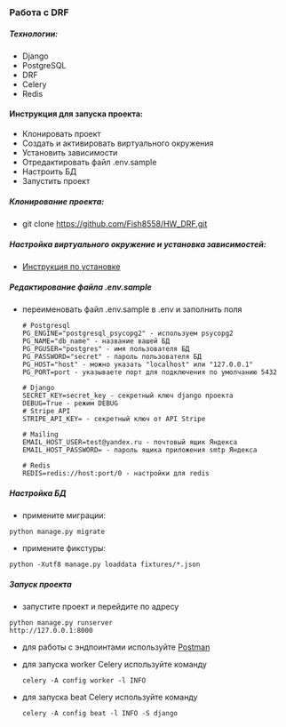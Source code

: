 ### Работа с DRF

##### Технологии:

- Django
- PostgreSQL
- DRF
- Celery
- Redis

#### Инструкция для запуска проекта:

- Клонировать проект
- Создать и активировать виртуального окружения
- Установить зависимости
- Отредактировать файл .env.sample
- Настроить БД
- Запустить проект

##### Клонирование проекта:

- git clone https://github.com/Fish8558/HW_DRF.git

##### Настройка виртуального окружение и установка зависимостей:

- [Инструкция по установке](https://sky.pro/media/kak-sozdat-virtualnoe-okruzhenie-python/)

##### Редактирование файла .env.sample

- переименовать файл .env.sample в .env и заполнить поля
    ```text
    # Postgresql
    PG_ENGINE="postgresql_psycopg2" - используем psycopg2
    PG_NAME="db_name" - название вашей БД
    PG_PGUSER="postgres" - имя пользователя БД
    PG_PASSWORD="secret" - пароль пользователя БД
    PG_HOST="host" - можно указать "localhost" или "127.0.0.1"
    PG_PORT=port - указываете порт для подключения по умолчанию 5432
    
    # Django
    SECRET_KEY=secret_key - секретный ключ django проекта
    DEBUG=True - режим DEBUG
    # Stripe API
    STRIPE_API_KEY= - секретный ключ от API Stripe
  
    # Mailing
    EMAIL_HOST_USER=test@yandex.ru - почтовый ящик Яндекса
    EMAIL_HOST_PASSWORD= - пароль ящика приложения smtp Яндекса
    
    # Redis
    REDIS=redis://host:port/0 - настройки для redis
    ```

##### Настройка БД

- примените миграции:

```text
python manage.py migrate
```

- примените фикстуры:

```text
python -Xutf8 manage.py loaddata fixtures/*.json
```

##### Запуск проекта

- запустите проект и перейдите по адресу

```text
python manage.py runserver
http://127.0.0.1:8000
```

- для работы с эндпоинтами используйте [Postman](https://www.postman.com/)

- для запуска worker Celery используйте команду
  ```text
  celery -A config worker -l INFO
  ```
- для запуска beat Celery используйте команду
  ```text
  celery -A config beat -l INFO -S django
  ```